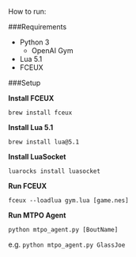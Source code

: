 How to run:

###Requirements

* Python 3
  * OpenAI Gym
* Lua 5.1
* FCEUX

###Setup

**Install FCEUX**

`brew install fceux`

**Install Lua 5.1**

`brew install lua@5.1`

**Install LuaSocket**

`luarocks install luasocket`

**Run FCEUX**

`fceux --loadlua gym.lua [game.nes]`

**Run MTPO Agent**

`python mtpo_agent.py [BoutName]`

e.g. `python mtpo_agent.py GlassJoe`
